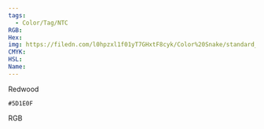 ```yaml
---
tags:
  - Color/Tag/NTC
RGB:
Hex:
img: https://filedn.com/l0hpzxl1f01yT7GHxtF8cyk/Color%20Snake/standard_csv_to_svg/5D1E0F.svg
CMYK:
HSL:
Name:
---
```

Redwood
```palette
#5D1E0F
```
RGB
